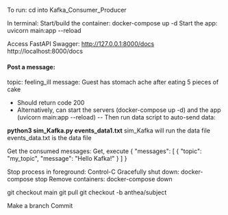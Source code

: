 To run:
cd into Kafka_Consumer_Producer

In terminal:
Start/build the container:
docker-compose up -d
Start the app:
uvicorn main:app --reload

Access FastAPI Swagger:
http://127.0.0.1:8000/docs
http://localhost:8000/docs

#### Post a message:
topic: feeling_ill
message: Guest has stomach ache after eating 5 pieces of cake
- Should return code 200
- Alternatively, can start the servers (docker-compose up -d) and the app (uvicorn main:app --reload)
-- Then run data script to auto-send data:

**python3 sim_Kafka.py events_data1.txt**
sim_Kafka will run the data file
events_data.txt is the data file


Get the consumed messages:
Get, execute
{
  "messages": [
    {
      "topic": "my_topic",
      "message": "Hello Kafka!"
    }
  ]
}

Stop process in foreground:
Control-C 
Gracefully shut down:
docker-compose stop
Remove containers:
docker-compose down

git checkout main
git pull
git checkout -b anthea/subject

Make a branch
Commit

